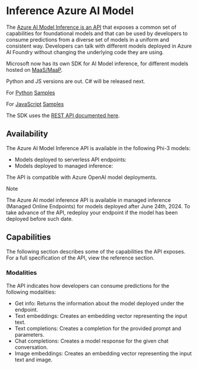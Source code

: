 # Inference Azure AI Model

The [Azure AI Model Inference is an API](https://learn.microsoft.com/azure/ai-studio/reference/reference-model-inference-api?tabs=python?WT.mc_id=aiml-138114-kinfeylo) that exposes a common set of capabilities for foundational models and that can be used by developers to consume predictions from a diverse set of models in a uniform and consistent way. Developers can talk with different models deployed in Azure AI Foundry without changing the underlying code they are using.

Microsoft now has its own SDK for AI Model inference, for different models hosted on [MaaS/MaaP](https://azure.microsoft.com/products/ai-model-catalog?WT.mc_id=aiml-138114-kinfeylo). 

Python and JS versions are out. C# will be released next. 

For [Python](https://learn.microsoft.com/python/api/overview/azure/ai-inference-readme?view=azure-python-preview?WT.mc_id=aiml-138114-kinfeylo) [Samples](https://github.com/Azure/azure-sdk-for-python/tree/main/sdk/ai/azure-ai-inference/samples?WT.mc_id=aiml-138114-kinfeylo)

For [JavaScript](https://learn.microsoft.com/javascript/api/overview/azure/ai-inference-rest-readme?view=azure-node-preview?WT.mc_id=aiml-138114-kinfeylo) [Samples](https://github.com/Azure/azure-sdk-for-js/tree/main/sdk/ai/ai-inference-rest/samples?WT.mc_id=aiml-138114-kinfeylo)

The SDK uses the [REST API documented here](https://learn.microsoft.com/azure/ai-studio/reference/reference-model-inference-api?tabs=python?WT.mc_id=aiml-138114-kinfeylo).

## Availability

The Azure AI Model Inference API is available in the following Phi-3 models:

- Models deployed to serverless API endpoints:
- Models deployed to managed inference:

The API is compatible with Azure OpenAI model deployments.

> [!NOTE]
> The Azure AI model inference API is available in managed inference (Managed Online Endpoints) for models deployed after June 24th, 2024. To take advance of the API, redeploy your endpoint if the model has been deployed before such date.

## Capabilities

The following section describes some of the capabilities the API exposes. For a full specification of the API, view the reference section.

### Modalities

The API indicates how developers can consume predictions for the following modalities:

- Get info: Returns the information about the model deployed under the endpoint.
- Text embeddings: Creates an embedding vector representing the input text.
- Text completions: Creates a completion for the provided prompt and parameters.
- Chat completions: Creates a model response for the given chat conversation.
- Image embeddings: Creates an embedding vector representing the input text and image.
